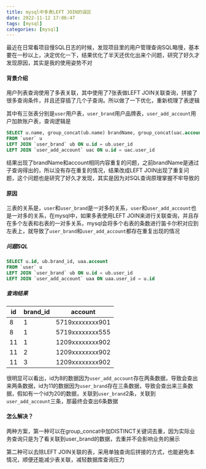 ```yaml
---
title: mysql中多表LEFT JOIN的误区
date: 2022-11-12 17:06:47
tags: [mysql]
categories: [mysql]
---
```


最近在日常看项目慢SQL日志的时候，发现项目里的用户管理查询SQL略慢，基本要在一秒以上，决定优化一下，结果优化了半天还优化出来个问题，研究了好久才发现原因，其实是我的使用姿势不对

#### 背景介绍

用户列表查询使用了多表关联，其中使用了7张表做LEFT JOIN关联查询，拼接了很多查询条件，并且还穿插了几个子查询。所以做了一下优化，重新梳理了表逻辑

其中有三张表分别是`user`用户表，`user_brand`用户品牌表，`user_add_account`用户加款账户表，查询逻辑是

``` SQL
SELECT u.name, group_concat(ub.name) brandName, group_concat(uac.account) account
FROM `user` u 
LEFT JOIN `user_brand` ub ON u.id = ub.user_id 
LEFT JOIN `user_add_account` uac ON u.id = uac.user_id
```

结果出现了brandName和account相同内容重复的问题，之前brandName是通过子查询得出的，所以没有存在重复的情况，结果改成LEFT JOIN出现了重复问题，这个问题也是研究了好久才发现，其实是因为对SQL查询原理掌握不牢导致的

<!-- more -->

#### 原因

三表的关系是，`user`和`user_brand`是一对多的关系，`user`和`user_add_account`也是一对多的关系，在mysql中，如果多表使用LEFT JOIN来进行关联查询，并且存在多个左表和右表的一对多关系，mysql会将多个右表的条数进行笛卡尔积对应到左表上，就导致了`user_brand`和`user_add_account`都存在重复出现的情况

##### 问题SQL

``` SQL
SELECT u.id, ub.brand_id, uaa.account 
FROM `user` u 
LEFT JOIN `user_brand` ub ON u.id = ub.user_id 
LEFT JOIN `user_add_account` uaa ON uaa.user_id = u.id 
```

##### 查询结果

| id | brand_id | account |
|---- | ---- | ---- |
| 8 | 1 | 5719xxxxxxxx901 |
| 8 | 1	| 5719xxxxxxxx555 |
| 11 | 1 | 1209xxxxxxxx902 |
| 11 | 2 | 1209xxxxxxxx902 |
| 11 | 3 | 1209xxxxxxxx902 |

很明显可以看出，id为8的数据因为`user_add_account`存在两条数据，导致会查出来两条数据，id为11的数据因为`user_brand`存在三条数据，导致会查出来三条数据，假如有一个id为20的数据，关联到`user_brand`2条，关联到`user_add_account`三条，那最终会查出6条数据

#### 怎么解决？

两种方案，第一种可以在group_concat中加DISTINCT关键词去重，因为实际业务查询只是为了看关联到user_brand的数据，去重并不会影响业务的展示

第二种可以去除LEFT JOIN关联的表，采用单独查询后拼接的方式，也能避免本情况，顺便还能减少表关联，减轻数据库查询压力